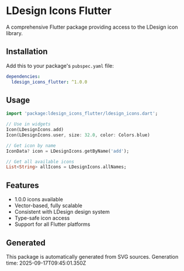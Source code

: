 # LDesign Icons Flutter

A comprehensive Flutter package providing access to the LDesign icon library.

## Installation

Add this to your package's `pubspec.yaml` file:

```yaml
dependencies:
  ldesign_icons_flutter: ^1.0.0
```

## Usage

```dart
import 'package:ldesign_icons_flutter/ldesign_icons.dart';

// Use in widgets
Icon(LDesignIcons.add)
Icon(LDesignIcons.user, size: 32.0, color: Colors.blue)

// Get icon by name
IconData? icon = LDesignIcons.getByName('add');

// Get all available icons
List<String> allIcons = LDesignIcons.allNames;
```

## Features

- 1.0.0 icons available
- Vector-based, fully scalable
- Consistent with LDesign design system
- Type-safe icon access
- Support for all Flutter platforms

## Generated

This package is automatically generated from SVG sources.
Generation time: 2025-09-17T09:45:01.350Z